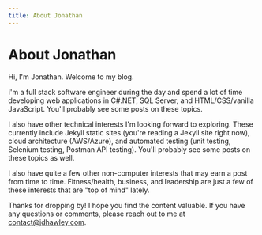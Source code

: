 ```yaml
---
title: About Jonathan
---
```


# About Jonathan

Hi, I'm Jonathan. Welcome to my blog.

I'm a full stack software engineer during the day and spend a lot of time developing web applications in C#.NET, SQL Server, and HTML/CSS/vanilla JavaScript. You'll probably see some posts on these topics.

I also have other technical interests I'm looking forward to exploring. These currently include Jekyll static sites (you're reading a Jekyll site right now), cloud architecture (AWS/Azure), and automated testing (unit testing, Selenium testing, Postman API testing). You'll probably see some posts on these topics as well.

I also have quite a few other non-computer interests that may earn a post from time to time. Fitness/health, business, and leadership are just a few of these interests that are "top of mind" lately.

Thanks for dropping by! I hope you find the content valuable. If you have any questions or comments, please reach out to me at [contact@jdhawley.com](mailto:contact@jdhawley.com).